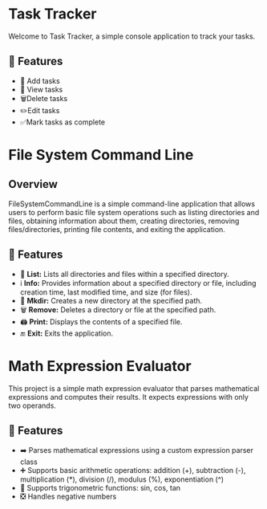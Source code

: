 # Task Tracker

Welcome to Task Tracker, a simple console application to track your tasks.

## :rocket: Features

- 📝 Add tasks
- 👀 View tasks
- 🗑️Delete tasks
- ✏️Edit tasks
- ✅Mark tasks as complete
  
# File System Command Line

## Overview
FileSystemCommandLine is a simple command-line application that allows users to perform basic file system operations such as listing directories and files, obtaining information about them, creating directories, removing files/directories, printing file contents, and exiting the application.

## :rocket: Features
- 📂 **List:** Lists all directories and files within a specified directory.
- ℹ️ **Info:** Provides information about a specified directory or file, including creation time, last modified time, and size (for files).
- 📁 **Mkdir:** Creates a new directory at the specified path.
- 🗑️ **Remove:** Deletes a directory or file at the specified path.
- 🖨️ **Print:** Displays the contents of a specified file.
- 🔚 **Exit:** Exits the application.

# Math Expression Evaluator

This project is a simple math expression evaluator that parses mathematical expressions and computes their results. It expects expressions with only two operands.

## :rocket: Features
- :arrow_right: Parses mathematical expressions using a custom expression parser class
- :heavy_plus_sign: Supports basic arithmetic operations: addition (+), subtraction (-), multiplication (*), division (/), modulus (%), exponentiation (^)
- :triangular_ruler: Supports trigonometric functions: sin, cos, tan
- :negative_squared_cross_mark: Handles negative numbers

